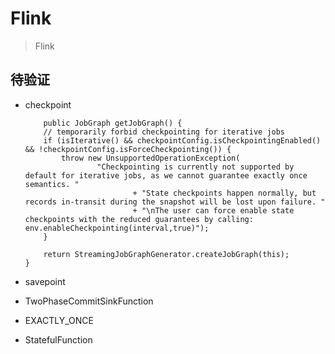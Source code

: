 # Flink

> Flink 

## 待验证

- checkpoint

	```
		public JobGraph getJobGraph() {
		// temporarily forbid checkpointing for iterative jobs
		if (isIterative() && checkpointConfig.isCheckpointingEnabled() && !checkpointConfig.isForceCheckpointing()) {
			throw new UnsupportedOperationException(
					"Checkpointing is currently not supported by default for iterative jobs, as we cannot guarantee exactly once semantics. "
							+ "State checkpoints happen normally, but records in-transit during the snapshot will be lost upon failure. "
							+ "\nThe user can force enable state checkpoints with the reduced guarantees by calling: env.enableCheckpointing(interval,true)");
		}

		return StreamingJobGraphGenerator.createJobGraph(this);
	}
	```
	
- savepoint

- TwoPhaseCommitSinkFunction

- EXACTLY_ONCE

- StatefulFunction

